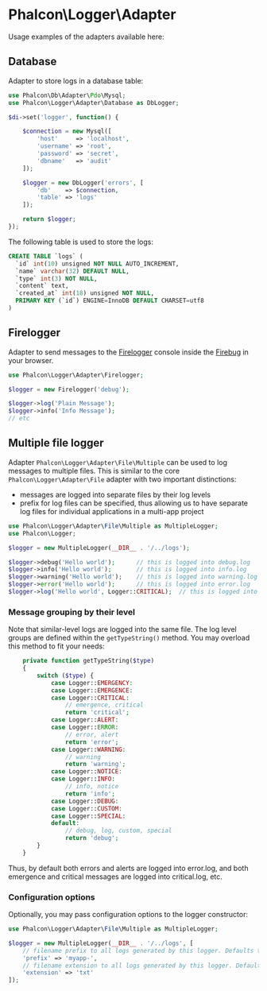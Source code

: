 # Phalcon\Logger\Adapter

Usage examples of the adapters available here:

## Database

Adapter to store logs in a database table:

```php
use Phalcon\Db\Adapter\Pdo\Mysql;
use Phalcon\Logger\Adapter\Database as DbLogger;

$di->set('logger', function() {

	$connection = new Mysql([
		'host'     => 'localhost',
		'username' => 'root',
		'password' => 'secret',
		'dbname'   => 'audit'
	]);

	$logger = new DbLogger('errors', [
		'db'    => $connection,
		'table' => 'logs'
	]);

	return $logger;
});

```

The following table is used to store the logs:

```sql
CREATE TABLE `logs` (
  `id` int(10) unsigned NOT NULL AUTO_INCREMENT,
  `name` varchar(32) DEFAULT NULL,
  `type` int(3) NOT NULL,
  `content` text,
  `created_at` int(18) unsigned NOT NULL,
  PRIMARY KEY (`id`) ENGINE=InnoDB DEFAULT CHARSET=utf8
)
```

## Firelogger

Adapter to send messages to the [Firelogger][1] console inside the [Firebug][2] in your browser.

```php
use Phalcon\Logger\Adapter\Firelogger;

$logger = new Firelogger('debug');

$logger->log('Plain Message');
$logger->info('Info Message');
// etc
```

## Multiple file logger

Adapter `Phalcon\Logger\Adapter\File\Multiple` can be used to log messages to multiple files. This is similar to the core
`Phalcon\Logger\Adapter\File` adapter with two important distinctions:
* messages are logged into separate files by their log levels
* prefix for log files can be specified, thus allowing us to have separate log files for individual applications in a multi-app project

```php
use Phalcon\Logger\Adapter\File\Multiple as MultipleLogger;
use Phalcon\Logger;

$logger = new MultipleLogger(__DIR__ . '/../logs');

$logger->debug('Hello world');      // this is logged into debug.log
$logger->info('Hello world');       // this is logged into info.log
$logger->warning('Hello world');    // this is logged into warning.log
$logger->error('Hello world');      // this is logged into error.log
$logger->log('Hello world', Logger::CRITICAL);  // this is logged into critical.log

```

### Message grouping by their level

Note that similar-level logs are logged into the same file.
The log level groups are defined within the `getTypeString()` method. You may overload this method to fit your needs:

```php
    private function getTypeString($type)
    {
        switch ($type) {
            case Logger::EMERGENCY:
            case Logger::EMERGENCE:
            case Logger::CRITICAL:
                // emergence, critical
                return 'critical';
            case Logger::ALERT:
            case Logger::ERROR:
                // error, alert
                return 'error';
            case Logger::WARNING:
                // warning
                return 'warning';
            case Logger::NOTICE:
            case Logger::INFO:
                // info, notice
                return 'info';
            case Logger::DEBUG:
            case Logger::CUSTOM:
            case Logger::SPECIAL:
            default:
                // debug, log, custom, special
                return 'debug';
        }
    }
```

Thus, by default both errors and alerts are logged into error.log, and both emergence and critical messages are logged into critical.log, etc.

### Configuration options

Optionally, you may pass configuration options to the logger constructor:

```php
use Phalcon\Logger\Adapter\File\Multiple as MultipleLogger;

$logger = new MultipleLogger(__DIR__ . '/../logs', [
    // filename prefix to all logs generated by this logger. Defaults to ""
    'prefix' => 'myapp-',
    // filename extension to all logs generated by this logger. Defaults to "log"
    'extension' => 'txt' 
]);
```


[1]: http://firelogger.binaryage.com/
[2]: https://getfirebug.com/
